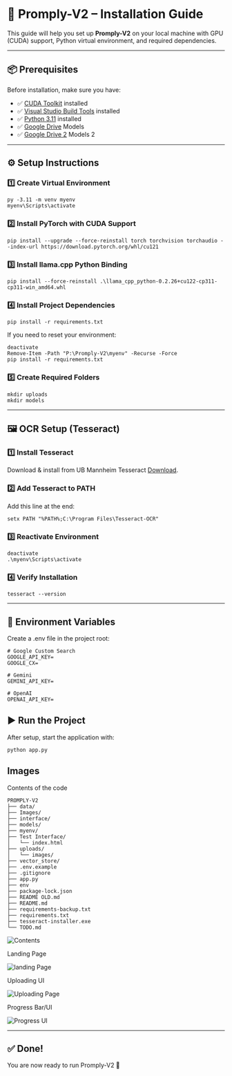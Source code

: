 # 🚀 Promply-V2 – Installation Guide  

This guide will help you set up **Promply-V2** on your local machine with GPU (CUDA) support, Python virtual environment, and required dependencies.  

---

## 📦 Prerequisites  

Before installation, make sure you have:  

- ✅ [CUDA Toolkit](https://developer.nvidia.com/cuda-downloads) installed  
- ✅ [Visual Studio Build Tools](https://visualstudio.microsoft.com/visual-cpp-build-tools/) installed  
- ✅ [Python 3.11](https://www.python.org/downloads/release/python-3110/) installed  
- ✅ [Google Drive](https://drive.google.com/drive/folders/1ICX0rQ5p6aZtJb6kw5YfYMc2m7atXvdo?usp=sharing) Models
- ✅ [Google Drive 2](https://drive.google.com/drive/folders/1pvCsdTdeqOpFGVWut3DPHhPdMHY3fF-P?usp=sharing) Models 2

---

## ⚙️ Setup Instructions  

### 1️⃣ Create Virtual Environment  
```
py -3.11 -m venv myenv
myenv\Scripts\activate
```

### 2️⃣ Install PyTorch with CUDA Support
```
pip install --upgrade --force-reinstall torch torchvision torchaudio --index-url https://download.pytorch.org/whl/cu121

```

### 3️⃣ Install llama.cpp Python Binding

```
pip install --force-reinstall .\llama_cpp_python-0.2.26+cu122-cp311-cp311-win_amd64.whl
```

### 4️⃣ Install Project Dependencies

```
pip install -r requirements.txt
```

If you need to reset your environment:

```
deactivate
Remove-Item -Path "P:\Promply-V2\myenv" -Recurse -Force
pip install -r requirements.txt
```

### 5️⃣ Create Required Folders
```
mkdir uploads
mkdir models
```

---


## 🖼️ OCR Setup (Tesseract)
### 1️⃣ Install Tesseract

Download & install from UB Mannheim Tesseract [Download](https://github.com/UB-Mannheim/tesseract/wiki).

### 2️⃣ Add Tesseract to PATH
Add this line at the end:

```
setx PATH "%PATH%;C:\Program Files\Tesseract-OCR"
```

### 3️⃣ Reactivate Environment
```
deactivate
.\myenv\Scripts\activate
```
### 4️⃣ Verify Installation

```
tesseract --version
```

---


## 🔑 Environment Variables
Create a .env file in the project root:

```
# Google Custom Search
GOOGLE_API_KEY=
GOOGLE_CX=

# Gemini
GEMINI_API_KEY=

# OpenAI 
OPENAI_API_KEY=
```

## ▶️ Run the Project

After setup, start the application with:

```
python app.py

```

## Images

Contents of the code

```
PROMPLY-V2
├── data/
├── Images/
├── interface/
├── models/
├── myenv/
├── Test Interface/
│   └── index.html
├── uploads/
│   └── images/
├── vector_store/
├── .env.example
├── .gitignore
├── app.py
├── env
├── package-lock.json
├── README OLD.md
├── README.md
├── requirements-backup.txt
├── requirements.txt
├── tesseract-installer.exe
└── TODO.md

```

![Contents](Images/Contents.png)

Landing Page

![landing Page](<Images/Landing UI.png>)

Uploading UI

![Uploading Page](<Images/Upload UI.png>)

Progress Bar/UI

![Progress UI](<Images/UI Progress.png>)

---

## ✅ Done!
You are now ready to run Promply-V2 🎉